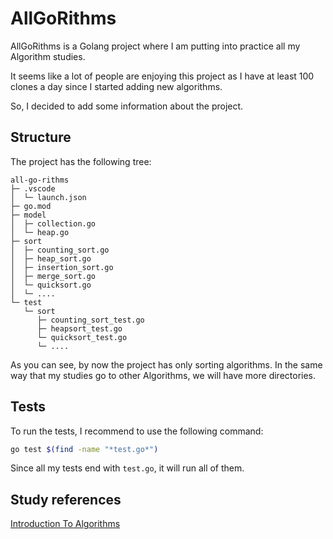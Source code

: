 # AllGoRithms

AllGoRithms is a Golang project where I am putting into practice all my Algorithm studies.

It seems like a lot of people are enjoying this project as I have at least 100 clones a day since I started adding new algorithms.

So, I decided to add some information about the project.

## Structure

The project has the following tree:


```
all-go-rithms
├─ .vscode
│  └─ launch.json
├─ go.mod
├─ model
│  ├─ collection.go
│  └─ heap.go
├─ sort
│  ├─ counting_sort.go
│  ├─ heap_sort.go
│  ├─ insertion_sort.go
│  ├─ merge_sort.go
│  └─ quicksort.go
│  └─ ....
└─ test
   └─ sort
      ├─ counting_sort_test.go
      ├─ heapsort_test.go
      └─ quicksort_test.go
      └─ ....

```


As you can see, by now the project has only sorting algorithms. In the same way that my studies go to other Algorithms, we will have more directories.


## Tests

To run the tests, I recommend to use the following command:

```bash
go test $(find -name "*test.go*")
```

Since all my tests end with `test.go`, it will run all of them.

## Study references

[Introduction To Algorithms](https://www.amazon.com.br/Introduction-Algorithms-Thomas-H-Cormen/dp/0262033844/ref=asc_df_0262033844/?tag=googleshopp00-20&linkCode=df0&hvadid=379787788238&hvpos=&hvnetw=g&hvrand=313458358507001429&hvpone=&hvptwo=&hvqmt=&hvdev=c&hvdvcmdl=&hvlocint=&hvlocphy=1001552&hvtargid=pla-422923046610&psc=1)
